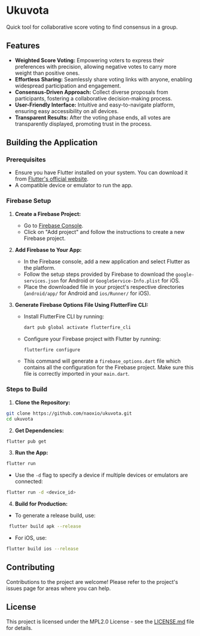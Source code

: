 # Ukuvota
Quick tool for collaborative score voting to find consensus in a group.

## Features

- **Weighted Score Voting:** Empowering voters to express their preferences with precision, allowing negative votes to carry more weight than positive ones.
- **Effortless Sharing:** Seamlessly share voting links with anyone, enabling widespread participation and engagement.
- **Consensus-Driven Approach:** Collect diverse proposals from participants, fostering a collaborative decision-making process.
- **User-Friendly Interface:** Intuitive and easy-to-navigate platform, ensuring easy accessibility on all devices.
- **Transparent Results:** After the voting phase ends, all votes are transparently displayed, promoting trust in the process.

## Building the Application

### Prerequisites

- Ensure you have Flutter installed on your system. You can download it from [Flutter's official website](https://flutter.dev).
- A compatible device or emulator to run the app.


### Firebase Setup

1. **Create a Firebase Project:**
   - Go to [Firebase Console](https://console.firebase.google.com/).
   - Click on "Add project" and follow the instructions to create a new Firebase project.

2. **Add Firebase to Your App:**
   - In the Firebase console, add a new application and select Flutter as the platform.
   - Follow the setup steps provided by Firebase to download the `google-services.json` for Android or `GoogleService-Info.plist` for iOS.
   - Place the downloaded file in your project's respective directories (`android/app/` for Android and `ios/Runner/` for iOS).

3. **Generate Firebase Options File Using FlutterFire CLI:**
   - Install FlutterFire CLI by running:
     ```bash
     dart pub global activate flutterfire_cli
     ```
   - Configure your Firebase project with Flutter by running:
     ```bash
     flutterfire configure
     ```
   - This command will generate a `firebase_options.dart` file which contains all the configuration for the Firebase project. Make sure this file is correctly imported in your `main.dart`.


### Steps to Build

1. **Clone the Repository:**
```bash
git clone https://github.com/naoxio/ukuvota.git
cd ukuvota
```

2. **Get Dependencies:**
```bash
flutter pub get
```

3. **Run the App:**
```bash
flutter run
```
- Use the `-d` flag to specify a device if multiple devices or emulators are connected:
```bash
flutter run -d <device_id>
```

4. **Build for Production:**
- To generate a release build, use:
```bash
 flutter build apk --release
 ```
- For iOS, use:
 ```bash
 flutter build ios --release
 ```

## Contributing

Contributions to the project are welcome! Please refer to the project's issues page for areas where you can help.

## License

This project is licensed under the MPL2.0 License - see the [LICENSE.md](LICENSE.md) file for details.


